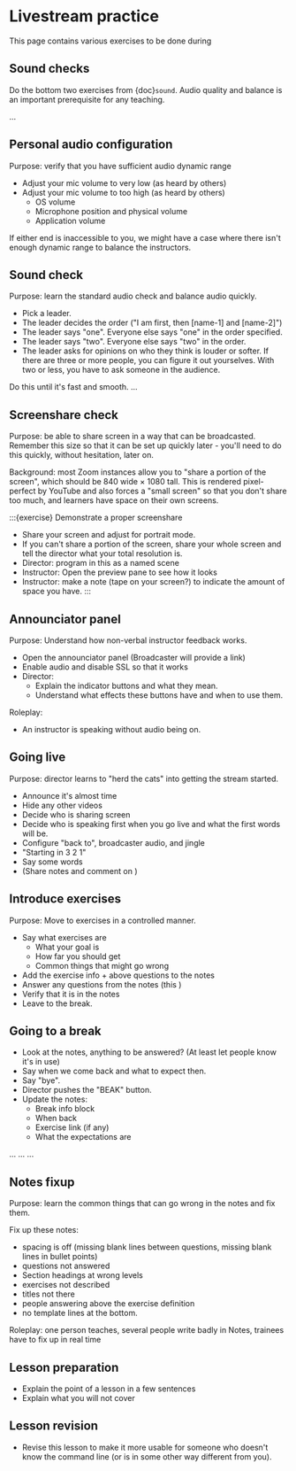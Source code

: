 # Livestream practice

This page contains various exercises to be done during

## Sound checks

Do the bottom two exercises from {doc}`sound`.  Audio quality and
balance is an important prerequisite for any teaching.


...
## Personal audio configuration

Purpose: verify that you have sufficient audio dynamic range

* Adjust your mic volume to very low (as heard by others)
* Adjust your mic volume to too high (as heard by others)
  * OS volume
  * Microphone position and physical volume
  * Application volume

If either end is inaccessible to you, we might have a case where there
isn't enough dynamic range to balance the instructors.


## Sound check

Purpose: learn the standard audio check and balance audio quickly.

- Pick a leader.
- The leader decides the order ("I am first, then [name-1] and
  [name-2]")
- The leader says "one".  Everyone else says "one" in the order
  specified.
- The leader says "two".  Everyone else says "two" in the order.
- The leader asks for opinions on who they think is louder or softer.
  If there are three or more people, you can figure it out
  yourselves.  With two or less, you have to ask someone in the
  audience.

Do this until it's fast and smooth.
...



## Screenshare check

Purpose: be able to share screen in a way that can be broadcasted.
Remember this size so that it can be set up quickly later - you'll
need to do this quickly, without hesitation, later on.

Background: most Zoom instances allow you to "share a portion of the
screen", which should be 840 wide × 1080 tall.  This is rendered
pixel-perfect by YouTube and also forces a "small screen" so that you
don't share too much, and learners have space on their own screens.

:::{exercise} Demonstrate a proper screenshare

* Share your screen and adjust for portrait mode.
* If you can't share a portion of the screen, share your whole
  screen and tell the director what your total resolution is.
* Director: program in this as a named scene
* Instructor: Open the preview pane to see how it looks
* Instructor: make a note (tape on your screen?) to indicate the
  amount of space you have.
:::



## Announciator panel

Purpose: Understand how non-verbal instructor feedback works.

* Open the announciator panel (Broadcaster will provide a link)
* Enable audio and disable SSL so that it works
* Director:
  * Explain the indicator buttons and what they mean.
  * Understand what effects these buttons have and when to use them.

Roleplay:

* An instructor is speaking without audio being on.



## Going live

Purpose: director learns to "herd the cats" into getting the stream started.

* Announce it's almost time
* Hide any other videos
* Decide who is sharing screen
* Decide who is speaking first when you go live and what the first
  words will be.
* Configure "back to", broadcaster audio, and jingle
* "Starting in 3 2 1"
* Say some words
* (Share notes and comment on )


## Introduce exercises

Purpose: Move to exercises in a controlled manner.

* Say what exercises are
  * What your goal is
  * How far you should get
  * Common things that might go wrong
* Add the exercise info + above questions to the notes
* Answer any questions from the notes (this )
* Verify that it is in the notes
* Leave to the break.


## Going to a break

* Look at the notes, anything to be answered?  (At least let people
  know it's in use)
* Say when we come back and what to expect then.
* Say "bye".
* Director pushes the "BEAK" button.
* Update the notes:
  * Break info block
  * When back
  * Exercise link (if any)
  * What the expectations are





...
...
...


## Notes fixup

Purpose: learn the common things that can go wrong in the notes and
fix them.


Fix up these notes:

* spacing is off (missing blank lines between questions, missing blank
  lines in bullet points)
* questions not answered
* Section headings at wrong levels
* exercises not described
* titles not there
* people answering above the exercise definition
* no template lines at the bottom.


Roleplay:
one person teaches, several people write badly in Notes, trainees have
to fix up in real time



## Lesson preparation

* Explain the point of a lesson in a few sentences
* Explain what you will not cover


## Lesson revision

* Revise this lesson to make it more usable for someone who doesn't
  know the command line (or is in some other way different from you).
